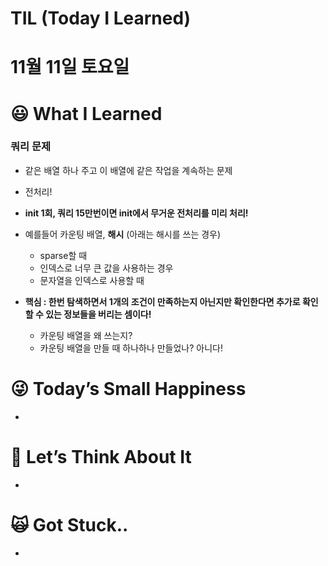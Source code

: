 # TIL (Today I Learned)

# 11월 11일 토요일

# 😃 What I Learned

### 쿼리 문제

- 같은 배열 하나 주고 이 배열에 같은 작업을 계속하는 문제
- 전처리!
- **init 1회, 쿼리 15만번이면 init에서 무거운 전처리를 미리 처리!**
- 예를들어 카운팅 배열, **해시** (아래는 해시를 쓰는 경우)
    - sparse할 때
    - 인덱스로 너무 큰 값을 사용하는 경우
    - 문자열을 인덱스로 사용할 때

- **핵심 : 한번 탐색하면서 1개의 조건이 만족하는지 아닌지만 확인한다면 추가로 확인할 수 있는 정보들을 버리는 셈이다!**
    - 카운팅 배열을 왜 쓰는지?
    - 카운팅 배열을 만들 때 하나하나 만들었나? 아니다!

# 😜 Today’s Small Happiness

- 

# 🧐 Let’s Think About It

- 

# 🙀 Got Stuck..

-